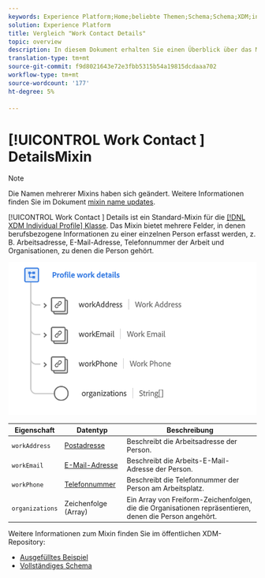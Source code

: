 ```yaml
---
keywords: Experience Platform;Home;beliebte Themen;Schema;Schema;XDM;individuelles Profil;Felder;Schemas;Schemas;Schema-Design;Mixin;Mixins;Arbeitsdetails;Profil arbeiten;
solution: Experience Platform
title: Vergleich "Work Contact Details"
topic: overview
description: In diesem Dokument erhalten Sie einen Überblick über das Mixin "Work Contact Details".
translation-type: tm+mt
source-git-commit: f9d8021643e72e3fbb5315b54a19815dcdaaa702
workflow-type: tm+mt
source-wordcount: '177'
ht-degree: 5%

---
```



# [!UICONTROL Work Contact ] DetailsMixin

>[!NOTE]
>
>Die Namen mehrerer Mixins haben sich geändert. Weitere Informationen finden Sie im Dokument [mixin name updates](../name-updates.md).

[!UICONTROL Work Contact ] Details ist ein Standard-Mixin für die  [[!DNL XDM Individual Profile] Klasse](../../classes/individual-profile.md). Das Mixin bietet mehrere Felder, in denen berufsbezogene Informationen zu einer einzelnen Person erfasst werden, z. B. Arbeitsadresse, E-Mail-Adresse, Telefonnummer der Arbeit und Organisationen, zu denen die Person gehört.

<img src="../../images/mixins/profile-work-details.png" width="550" /><br />

| Eigenschaft | Datentyp | Beschreibung |
| --- | --- | --- |
| `workAddress` | [Postadresse](../../data-types/postal-address.md) | Beschreibt die Arbeitsadresse der Person. |
| `workEmail` | [E-Mail-Adresse](../../data-types/email-address.md) | Beschreibt die Arbeits-E-Mail-Adresse der Person. |
| `workPhone` | [Telefonnummer](../../data-types/phone-number.md) | Beschreibt die Telefonnummer der Person am Arbeitsplatz. |
| `organizations` | Zeichenfolge (Array) | Ein Array von Freiform-Zeichenfolgen, die die Organisationen repräsentieren, denen die Person angehört. |

Weitere Informationen zum Mixin finden Sie im öffentlichen XDM-Repository:

* [Ausgefülltes Beispiel](https://github.com/adobe/xdm/blob/master/components/mixins/profile/profile-work-details.example.1.json)
* [Vollständiges Schema](https://github.com/adobe/xdm/blob/master/components/mixins/profile/profile-work-details.schema.json)